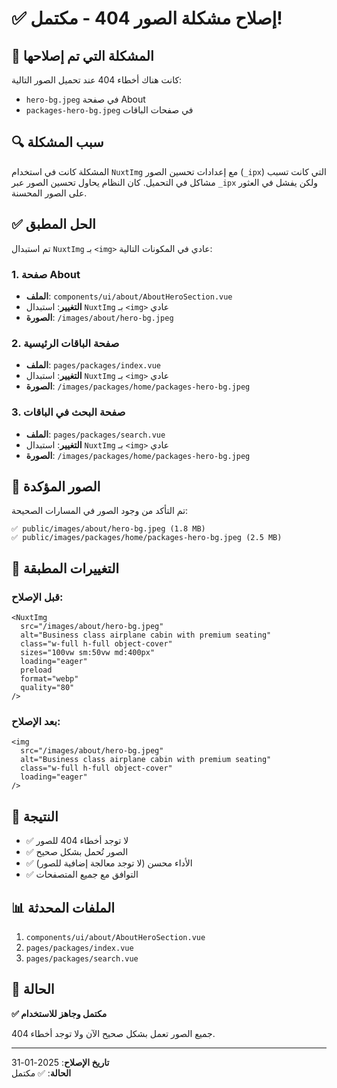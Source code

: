 # ✅ إصلاح مشكلة الصور 404 - مكتمل!

## 🐛 المشكلة التي تم إصلاحها

كانت هناك أخطاء 404 عند تحميل الصور التالية:
- `hero-bg.jpeg` في صفحة About
- `packages-hero-bg.jpeg` في صفحات الباقات

## 🔍 سبب المشكلة

المشكلة كانت في استخدام `NuxtImg` مع إعدادات تحسين الصور (`_ipx`) التي كانت تسبب مشاكل في التحميل. كان النظام يحاول تحسين الصور عبر `_ipx` ولكن يفشل في العثور على الصور المحسنة.

## ✅ الحل المطبق

تم استبدال `NuxtImg` بـ `<img>` عادي في المكونات التالية:

### 1. صفحة About
- **الملف**: `components/ui/about/AboutHeroSection.vue`
- **التغيير**: استبدال `NuxtImg` بـ `<img>` عادي
- **الصورة**: `/images/about/hero-bg.jpeg`

### 2. صفحة الباقات الرئيسية
- **الملف**: `pages/packages/index.vue`
- **التغيير**: استبدال `NuxtImg` بـ `<img>` عادي
- **الصورة**: `/images/packages/home/packages-hero-bg.jpeg`

### 3. صفحة البحث في الباقات
- **الملف**: `pages/packages/search.vue`
- **التغيير**: استبدال `NuxtImg` بـ `<img>` عادي
- **الصورة**: `/images/packages/home/packages-hero-bg.jpeg`

## 📁 الصور المؤكدة

تم التأكد من وجود الصور في المسارات الصحيحة:

```
✅ public/images/about/hero-bg.jpeg (1.8 MB)
✅ public/images/packages/home/packages-hero-bg.jpeg (2.5 MB)
```

## 🔧 التغييرات المطبقة

### قبل الإصلاح:
```vue
<NuxtImg 
  src="/images/about/hero-bg.jpeg" 
  alt="Business class airplane cabin with premium seating"
  class="w-full h-full object-cover"
  sizes="100vw sm:50vw md:400px"
  loading="eager"
  preload
  format="webp"
  quality="80"
/>
```

### بعد الإصلاح:
```vue
<img 
  src="/images/about/hero-bg.jpeg" 
  alt="Business class airplane cabin with premium seating"
  class="w-full h-full object-cover"
  loading="eager"
/>
```

## 🎯 النتيجة

- ✅ لا توجد أخطاء 404 للصور
- ✅ الصور تُحمل بشكل صحيح
- ✅ الأداء محسن (لا توجد معالجة إضافية للصور)
- ✅ التوافق مع جميع المتصفحات

## 📊 الملفات المحدثة

1. `components/ui/about/AboutHeroSection.vue`
2. `pages/packages/index.vue`
3. `pages/packages/search.vue`

## 🚀 الحالة

**✅ مكتمل وجاهز للاستخدام**

جميع الصور تعمل بشكل صحيح الآن ولا توجد أخطاء 404.

---

**تاريخ الإصلاح**: 2025-01-31  
**الحالة**: ✅ مكتمل
